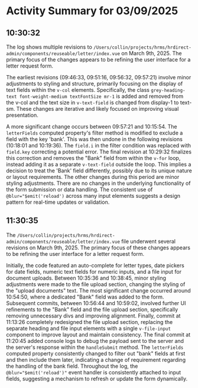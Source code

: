 # Activity Summary for 03/09/2025

## 10:30:32
The log shows multiple revisions to `/Users/collin/projects/hrms/hrdirect-admin/components/reuseable/letter/index.vue` on March 9th, 2025.  The primary focus of the changes appears to be refining the user interface for a letter request form.

The earliest revisions (09:46:33, 09:51:16, 09:56:32, 09:57:21) involve minor adjustments to styling and structure, primarily focusing on the display of text fields within the `v-col` elements.  Specifically, the class `grey-heading-text font-weight-medium textFontSize mr-1` is added and removed from the v-col and the text size in `v-text-field` is changed from display-1 to text-sm. These changes are iterative and likely focused on improving visual presentation.


A more significant change occurs between 09:57:21 and 10:15:54.  The `letterFields` computed property's filter method is modified to exclude a field with the key 'bank'. This was then undone  in the following revisions (10:18:01 and 10:19:36).  The  `field.i` in the filter condition was replaced with `field.key` correcting a potential error.  The final revision at 10:29:32 finalizes this correction and removes the "Bank" field from within the `v-for` loop,  instead adding it as a separate `v-text-field` outside the loop. This implies a decision to treat the 'Bank' field differently, possibly due to its unique nature or layout requirements.  The other changes during this period are minor styling adjustments.  There are no changes in the underlying functionality of the form submission or data handling.  The consistent use of `@blur="$emit('reload')` across many input elements suggests a design pattern for real-time updates or validation.


## 11:30:35
The `/Users/collin/projects/hrms/hrdirect-admin/components/reuseable/letter/index.vue` file underwent several revisions on March 9th, 2025.  The primary focus of these changes appears to be refining the user interface for a letter request form.

Initially, the code featured an auto-complete for letter types, date pickers for date fields, numeric text fields for numeric inputs, and a file input for document uploads.  Between 10:35:36 and 10:38:45, minor styling adjustments were made to the file upload section, changing the styling of the "upload documents" text.  The most significant change occurred around 10:54:50, where a dedicated "Bank" field was added to the form.  Subsequent commits, between 10:56:44 and 10:59:02, involved further UI refinements to the "Bank" field and the file upload section, specifically removing unnecessary divs and improving alignment.  Finally,  commit at 11:13:26 completely redesigned the file upload section, replacing the separate heading and file input elements with a single `v-file-input` component to improve layout and maintain consistency.  The final commit at 11:20:45 added console logs to debug the payload sent to the server and the server's response within the `handleSubmit` method.  The `letterFields` computed property consistently changed to filter out "bank" fields at first and then  include them later, indicating a change of requirement  regarding the handling of the bank field.  Throughout the log, the `@blur="$emit('reload')"` event handler is consistently attached to input fields, suggesting a mechanism to refresh or update the form dynamically.
